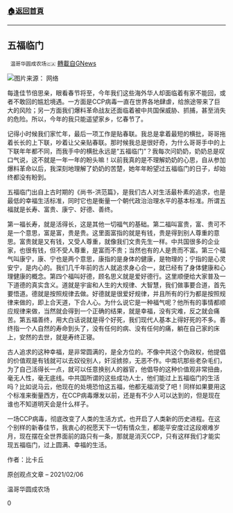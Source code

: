 ###  [:house:返回首頁](https://github.com/ourhimalayas/txt)
---

## 五福临门
` 温哥华圆成农场🇨🇦` [轉載自GNews](https://gnews.org/zh-hans/885635/)

![]()![](https://gnews.org/wp-content/uploads/2021/02/五福2.jpg)图片来源： 网络


每逢佳节倍思亲，眼看春节将至，今年我们这些海外华人却面临着有家不能回，或者不敢回的尴尬境遇。一方面是CCP病毒一直在世界各地肆虐，给旅途带来了巨大的风险；另一方面我们爆料革命战友还面临着被中共国保威胁、抓捕，甚至消失的危险。所以，今年的我只能遥望家乡，忆春节了。

记得小时候我们家忙年，最后一项工作是贴春联。我总是拿着最短的横批，哥哥拖着长长的上下联，吵着让父亲贴春联。那时候我总是很好奇，为什么哥哥手中的上下联年年都不同，而我手中的横批永远是“五福临门”？我每次问奶奶，奶奶总是叹口气说，这不就是一年一年的盼头嘛！以前我真的是不理解奶奶的心思，自从参加爆料革命以后，我深刻地理解了奶奶的苦楚，她年年盼望过五福临门的日子，却始终都没有盼到。

五福临门出自上古时期的《尚书-洪范篇》，是我们古人对生活最朴素的追求，也是最低的幸福生活标准，同时它也是衡量一个朝代政治治理水平的基本标准。所谓五福就是长寿、富贵、康宁、好德、善终。

第一福长寿，就是活得长，这是其他一切福气的基础。第二福叫富贵，富、贵可不是一个意思，富是富，贵是贵。这里面富指的就是有钱，贵是得到别人尊重的意思。富贵就是又有钱，又受人尊重，就像我们文贵先生一样。中共国很多的企业家，也很有钱，但不受人尊重，是富而不贵；当然也有的人是贵而不富。第三个福气叫康宁，康、宁也是两个意思，康指的是身体的健康，是物理的；宁指的是心灵安宁，是内心的。我们几千年前的古人就追求身心合一，就已经有了身体健康和心理健康的概念。第四个福叫好德，顾名思义就是爱好德行。这里顺便给大家普及一下道德的真实含义。道就是宇宙和人生的大规律、大智慧，我们做事要合道，首先要悟道。德就是按照规律去做。好德就是很爱好规律，并且所有的行为都是按照规律来做的，即上合天道，下合人心。为什么说它是一种福气呢？他所有的事情都顺应规律来做，当然就会得到一个正确的结果，就是幸福，没有灾难，反之就会痛苦。第五福善终，用大白话说就是得个好死，我们现代人基本上得好死的不多。善终指一个人自然的寿命到头了，没有任何的病、没有任何的痛，躺在自己家的床上，安然的去世，就是寿终正寝。

古人追求的这种幸福，是非常圆满的，是全方位的。不像中共这个伪政权，他提倡的价值观是有钱就可以去奴役别人，奸淫掳掠，无恶不作。中南坑那些老杂毛们，为了自己活得长一点，就可以任意换别人的器官，他倡导的这种价值观非常扭曲，毫无人性，毫无底线。中共国所谓的这些成功人士，他们能过上五福临门的生活吗？比如说马云，他现在的处境恐怕这五福，他都无福消受了吧！同样如果要用这个标准来衡量西方，在CCP病毒爆发以前，还是有不少人可以达到的，但是现在谁也不知道明天会是什么样子。

一场CCP病毒，彻底改变了人类的生活方式，也开启了人类新的历史进程。在这个别样的新春佳节，我衷心的祝愿天下一切有情众生，都能平安度过这段艰难岁月，现在摆在全世界面前的路只有一条，那就是消灭CCP，只有这样我们才能实现五福临门，过上圆满、幸福的生活。

作者：比卡丘

原创观点文章 – 2021/02/06

温哥华圆成农场

0
